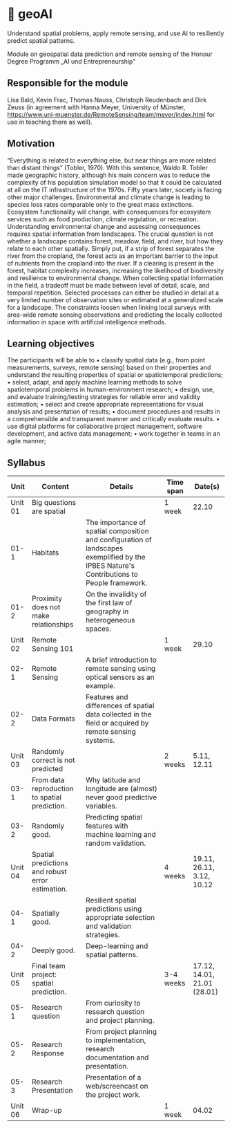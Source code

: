 # :construction: geoAI
Understand spatial problems, apply remote sensing, and use AI to resiliently predict spatial patterns.

Module on geospatial data prediction and remote sensing of the Honour Degree Programm „AI und Entrepreneurship"

## Responsible for the module
Lisa Bald, Kevin Frac, Thomas Nauss, Christoph Reudenbach and Dirk Zeuss (in agreement with Hanna Meyer, University of Münster, https://www.uni-muenster.de/RemoteSensing/team/meyer/index.html for use in teaching there as well).  

## Motivation
“Everything is related to everything else, but near things are more related than distant things” (Tobler, 1970). With this sentence, Waldo R. Tobler made geographic history, although his main concern was to reduce the complexity of his population simulation model so that it could be calculated at all on the IT infrastructure of the 1970s.
Fifty years later, society is facing other major challenges. Environmental and climate change is leading to species loss rates comparable only to the great mass extinctions. Ecosystem functionality will change, with consequences for ecosystem services such as food production, climate regulation, or recreation.
Understanding environmental change and assessing consequences requires spatial information from landscapes. The crucial question is not whether a landscape contains forest, meadow, field, and river, but how they relate to each other spatially. Simply put, if a strip of forest separates the river from the cropland, the forest acts as an important barrier to the input of nutrients from the cropland into the river. If a clearing is present in the forest, habitat complexity increases, increasing the likelihood of biodiversity and resilience to environmental change. 
When collecting spatial information in the field, a tradeoff must be made between level of detail, scale, and temporal repetition. Selected processes can either be studied in detail at a very limited number of observation sites or estimated at a generalized scale for a landscape. The constraints loosen when linking local surveys with area-wide remote sensing observations and predicting the locally collected information in space with artificial intelligence methods.


## Learning objectives
The participants will be able to
•	classify spatial data (e.g., from point measurements, surveys, remote sensing) based on their properties and understand the resulting properties of spatial or spatiotemporal predictions;
•	select, adapt, and apply machine learning methods to solve spatiotemporal problems in human-environment research;
•	design, use, and evaluate training/testing strategies for reliable error and validity estimation;
•	select and create appropriate representations for visual analysis and presentation of results;
•	document procedures and results in a comprehensible and transparent manner and critically evaluate results.
•	use digital platforms for collaborative project management, software development, and active data management;
•	work together in teams in an agile manner;


## Syllabus
| Unit | Content | Details | Time span | Date(s) |
|------|---------|---------|-----------|---------|
| Unit  01 | Big questions are spatial | | 1 week | 22.10 | 
| 01-1 | Habitats | The importance of spatial composition and configuration of landscapes exemplified by the IPBES Nature's Contributions to People framework. | |
| 01-2 | Proximity does not make relationships | On the invalidity of the first law of geography in heterogeneous spaces. | |
| Unit  02 | Remote Sensing 101 | |  1 week | 29.10 |
| 02-1 | Remote Sensing | A brief introduction to remote sensing using optical sensors as an example. | |
| 02-2 | Data Formats | Features and differences of spatial data collected in the field or acquired by remote sensing systems. | |
| Unit  03 | Randomly correct is not predicted | |  2 weeks | 5.11, 12.11 |
| 03-1 | From data reproduction to spatial prediction. | Why latitude and longitude are (almost) never good predictive variables. | |
| 03-2 | Randomly good. | Predicting spatial features with machine learning and random validation. | |
| Unit  04 | Spatial predictions and robust error estimation. | | 4 weeks | 19.11, 26.11, 3.12, 10.12 |
| 04-1 | Spatially good. | Resilient spatial predictions using appropriate selection and validation strategies. | |
| 04-2 | Deeply good. | Deep-learning and spatial patterns. | |
| Unit  05 | Final team project: spatial prediction. | | 3-4 weeks | 17.12, 14.01, 21.01 (28.01) |
| 05-1 | Research question | From curiosity to research question and project planning. | |
| 05-2 | Research Response | From project planning to implementation, research documentation and presentation. | |
| 05-3 | Research Presentation | Presentation of a web/screencast on the project work. | |
| Unit  06 | Wrap-up | | 1 week | 04.02 |
